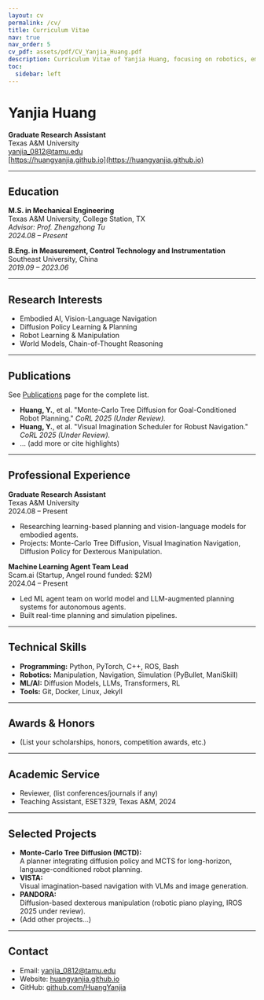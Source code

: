 ```yaml
---
layout: cv
permalink: /cv/
title: Curriculum Vitae
nav: true
nav_order: 5
cv_pdf: assets/pdf/CV_Yanjia_Huang.pdf
description: Curriculum Vitae of Yanjia Huang, focusing on robotics, embodied AI, and planning.
toc:
  sidebar: left
---
```


# Yanjia Huang

**Graduate Research Assistant**  
Texas A&M University  
[yanjia_0812@tamu.edu](mailto:yanjia_0812@tamu.edu)  
[https://huangyanjia.github.io](https://huangyanjia.github.io)

---

## Education

**M.S. in Mechanical Engineering**  
Texas A&M University, College Station, TX  
*Advisor: Prof. Zhengzhong Tu*  
*2024.08 – Present*

**B.Eng. in Measurement, Control Technology and Instrumentation**  
Southeast University, China  
*2019.09 – 2023.06*

---

## Research Interests

- Embodied AI, Vision-Language Navigation
- Diffusion Policy Learning & Planning
- Robot Learning & Manipulation
- World Models, Chain-of-Thought Reasoning

---

## Publications

See [Publications](/publications) page for the complete list.

- **Huang, Y.**, et al. "Monte-Carlo Tree Diffusion for Goal-Conditioned Robot Planning." *CoRL 2025 (Under Review).*
- **Huang, Y.**, et al. "Visual Imagination Scheduler for Robust Navigation." *CoRL 2025 (Under Review).*
- ... (add more or cite highlights)

---

## Professional Experience

**Graduate Research Assistant**  
Texas A&M University  
2024.08 – Present

- Researching learning-based planning and vision-language models for embodied agents.
- Projects: Monte-Carlo Tree Diffusion, Visual Imagination Navigation, Diffusion Policy for Dexterous Manipulation.

**Machine Learning Agent Team Lead**  
Scam.ai (Startup, Angel round funded: $2M)  
2024.04 – Present

- Led ML agent team on world model and LLM-augmented planning systems for autonomous agents.
- Built real-time planning and simulation pipelines.

---

## Technical Skills

- **Programming:** Python, PyTorch, C++, ROS, Bash
- **Robotics:** Manipulation, Navigation, Simulation (PyBullet, ManiSkill)
- **ML/AI:** Diffusion Models, LLMs, Transformers, RL
- **Tools:** Git, Docker, Linux, Jekyll

---

## Awards & Honors

- (List your scholarships, honors, competition awards, etc.)

---

## Academic Service

- Reviewer, (list conferences/journals if any)
- Teaching Assistant, ESET329, Texas A&M, 2024

---

## Selected Projects

- **Monte-Carlo Tree Diffusion (MCTD):**  
  A planner integrating diffusion policy and MCTS for long-horizon, language-conditioned robot planning.
- **VISTA:**  
  Visual imagination-based navigation with VLMs and image generation.
- **PANDORA:**  
  Diffusion-based dexterous manipulation (robotic piano playing, IROS 2025 under review).
- (Add other projects...)

---

## Contact

- Email: [yanjia_0812@tamu.edu](mailto:yanjia_0812@tamu.edu)
- Website: [huangyanjia.github.io](https://huangyanjia.github.io)
- GitHub: [github.com/HuangYanjia](https://github.com/HuangYanjia)
